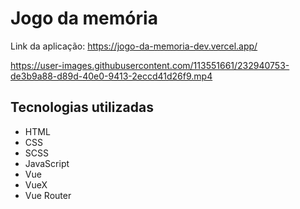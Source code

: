 # Jogo da memória

Link da aplicação: https://jogo-da-memoria-dev.vercel.app/

https://user-images.githubusercontent.com/113551661/232940753-de3b9a88-d89d-40e0-9413-2eccd41d26f9.mp4

## Tecnologias utilizadas
- HTML
- CSS
- SCSS
- JavaScript
- Vue
- VueX
- Vue Router
